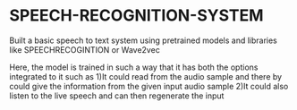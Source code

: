 # SPEECH-RECOGNITION-SYSTEM
Built a basic speech to text system using pretrained models and libraries like SPEECHRECOGINTION or Wave2vec

Here, the  model is trained in such a way that it has both the options integrated to it
such as 
1)It could read from the audio sample and there by could give the information from the given input audio sample
2)It could also listen to the live speech and can then regenerate the input  
